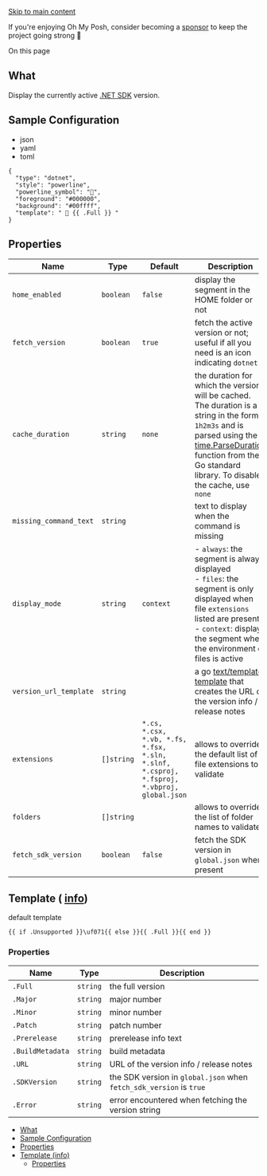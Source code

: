 [Skip to main content](https://ohmyposh.dev/docs/segments/languages/dotnet#__docusaurus_skipToContent_fallback)

If you're enjoying Oh My Posh, consider becoming a [sponsor](https://github.com/sponsors/JanDeDobbeleer) to keep the project going strong 💪

On this page

## What [​](https://ohmyposh.dev/docs/segments/languages/dotnet\#what "Direct link to What")

Display the currently active [.NET SDK](https://docs.microsoft.com/en-us/dotnet/core/tools) version.

## Sample Configuration [​](https://ohmyposh.dev/docs/segments/languages/dotnet\#sample-configuration "Direct link to Sample Configuration")

- json
- yaml
- toml

```codeBlockLines_e6Vv
{
  "type": "dotnet",
  "style": "powerline",
  "powerline_symbol": "",
  "foreground": "#000000",
  "background": "#00ffff",
  "template": "  {{ .Full }} "
}

```

## Properties [​](https://ohmyposh.dev/docs/segments/languages/dotnet\#properties "Direct link to Properties")

| Name | Type | Default | Description |
| --- | --- | --- | --- |
| `home_enabled` | `boolean` | `false` | display the segment in the HOME folder or not |
| `fetch_version` | `boolean` | `true` | fetch the active version or not; useful if all you need is an icon indicating `dotnet` |
| `cache_duration` | `string` | `none` | the duration for which the version will be cached. The duration is a string in the format `1h2m3s` and is parsed using the [time.ParseDuration](https://golang.org/pkg/time/#ParseDuration) function from the Go standard library. To disable the cache, use `none` |
| `missing_command_text` | `string` |  | text to display when the command is missing |
| `display_mode` | `string` | `context` | - `always`: the segment is always displayed<br>- `files`: the segment is only displayed when file `extensions` listed are present<br>- `context`: displays the segment when the environment or files is active |
| `version_url_template` | `string` |  | a go [text/template](https://golang.org/pkg/text/template/) [template](https://ohmyposh.dev/docs/configuration/templates) that creates the URL of the version info / release notes |
| `extensions` | `[]string` | `*.cs, *.csx, *.vb, *.fs, *.fsx, *.sln, *.slnf, *.csproj, *.fsproj, *.vbproj, global.json` | allows to override the default list of file extensions to validate |
| `folders` | `[]string` |  | allows to override the list of folder names to validate |
| `fetch_sdk_version` | `boolean` | `false` | fetch the SDK version in `global.json` when present |

## Template ( [info](https://ohmyposh.dev/docs/configuration/templates)) [​](https://ohmyposh.dev/docs/segments/languages/dotnet\#template-info "Direct link to template-info")

default template

```codeBlockLines_e6Vv
{{ if .Unsupported }}\uf071{{ else }}{{ .Full }}{{ end }}

```

### Properties [​](https://ohmyposh.dev/docs/segments/languages/dotnet\#properties-1 "Direct link to Properties")

| Name | Type | Description |
| --- | --- | --- |
| `.Full` | `string` | the full version |
| `.Major` | `string` | major number |
| `.Minor` | `string` | minor number |
| `.Patch` | `string` | patch number |
| `.Prerelease` | `string` | prerelease info text |
| `.BuildMetadata` | `string` | build metadata |
| `.URL` | `string` | URL of the version info / release notes |
| `.SDKVersion` | `string` | the SDK version in `global.json` when `fetch_sdk_version` is `true` |
| `.Error` | `string` | error encountered when fetching the version string |

- [What](https://ohmyposh.dev/docs/segments/languages/dotnet#what)
- [Sample Configuration](https://ohmyposh.dev/docs/segments/languages/dotnet#sample-configuration)
- [Properties](https://ohmyposh.dev/docs/segments/languages/dotnet#properties)
- [Template (info)](https://ohmyposh.dev/docs/segments/languages/dotnet#template-info)
  - [Properties](https://ohmyposh.dev/docs/segments/languages/dotnet#properties-1)